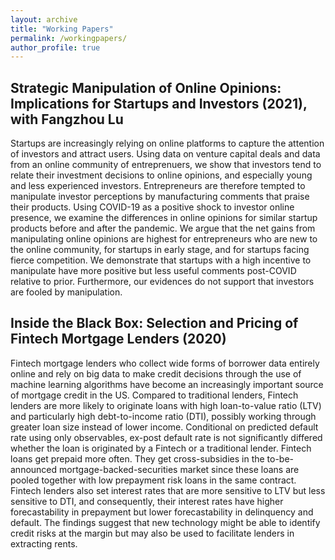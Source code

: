 ```yaml
---
layout: archive
title: "Working Papers"
permalink: /workingpapers/
author_profile: true
---
```


Strategic Manipulation of Online Opinions: Implications for Startups and Investors (2021), with Fangzhou Lu
------
Startups are increasingly relying on online platforms to capture the attention of investors and attract users. 
Using data on venture capital deals and data from an online community of entreprenuers, we show that investors tend to 
relate their investment decisions to online opinions, and especially young and less experienced investors. Entrepreneurs are therefore 
tempted to manipulate investor perceptions by manufacturing comments that praise their products. Using COVID-19 as a 
positive shock to investor online presence, we examine the differences in online opinions for similar startup 
products before and after the pandemic. We argue that the net gains from manipulating online opinions are highest 
for entrepreneurs who are new to the online community, for startups in early stage, and for startups facing fierce 
competition. We demonstrate that startups with a high incentive to manipulate have more positive but less useful 
comments post-COVID relative to prior. Furthermore, our evidences do not support that investors are fooled by manipulation.

Inside the Black Box: Selection and Pricing of Fintech Mortgage Lenders (2020)
------
Fintech mortgage lenders who collect wide forms of borrower data entirely online and rely on
big data to make credit decisions through the use of machine learning algorithms have become an
increasingly important source of mortgage credit in the US. Compared to traditional lenders, Fintech
lenders are more likely to originate loans with high loan-to-value ratio (LTV) and particularly high
debt-to-income ratio (DTI), possibly working through greater loan size instead of lower income.
Conditional on predicted default rate using only observables, ex-post default rate is not significantly
differed whether the loan is originated by a Fintech or a traditional lender. Fintech loans get prepaid more often. They
get cross-subsidies in the to-be-announced mortgage-backed-securities market since
these loans are pooled together with low prepayment risk loans in the same contract. Fintech lenders also
set interest rates that are more sensitive to LTV but less sensitive to DTI, and consequently, their
interest rates have higher forecastability in prepayment but lower forecastability in delinquency
and default. The findings suggest that new technology might be able to identify credit risks at the
margin but may also be used to facilitate lenders in extracting rents.